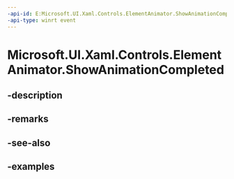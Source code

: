 ```yaml
---
-api-id: E:Microsoft.UI.Xaml.Controls.ElementAnimator.ShowAnimationCompleted
-api-type: winrt event
---
```


<!-- Event syntax.
public event ElementAnimationCompleted ShowAnimationCompleted
-->

# Microsoft.UI.Xaml.Controls.ElementAnimator.ShowAnimationCompleted

## -description

## -remarks

## -see-also

## -examples

